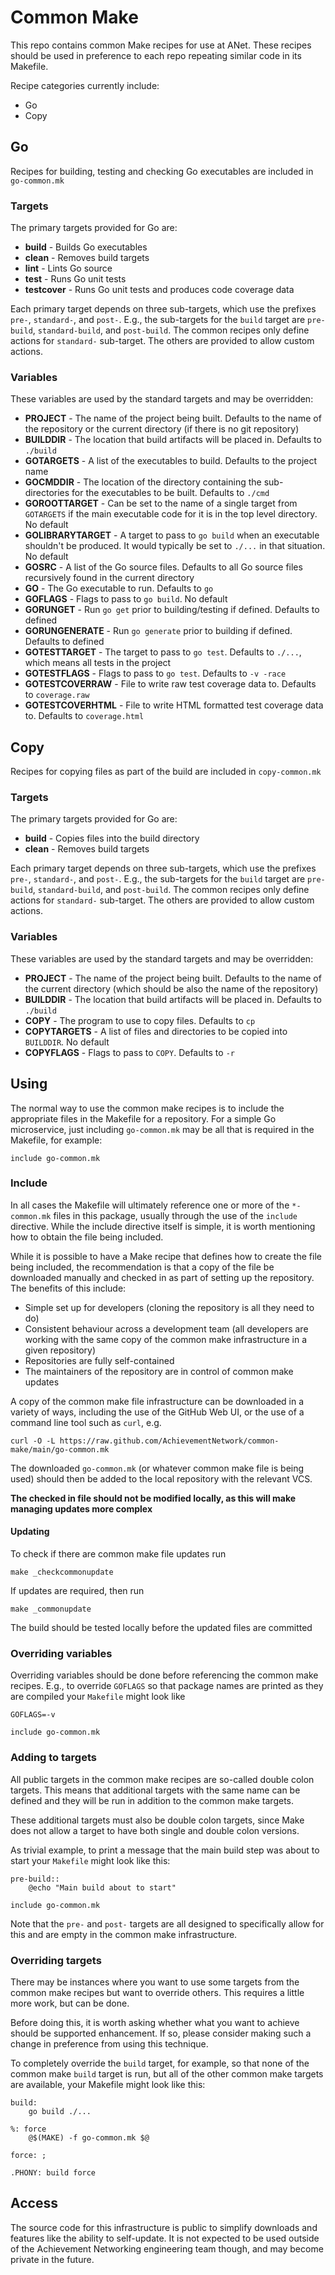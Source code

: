# Common Make

This repo contains common Make recipes for use at ANet.  These
recipes should be used in preference to each repo repeating similar
code in its Makefile.

Recipe categories currently include:

* Go
* Copy

## Go

Recipes for building, testing and checking Go executables are
included in `go-common.mk`

### Targets

The primary targets provided for Go are:

* __build__ - Builds Go executables
* __clean__ - Removes build targets
* __lint__ - Lints Go source
* __test__ - Runs Go unit tests
* __testcover__ - Runs Go unit tests and produces code coverage data

Each primary target depends on three sub-targets, which use the
prefixes `pre-`, `standard-`, and `post-`.  E.g., the sub-targets
for the `build` target are `pre-build`, `standard-build`, and
`post-build`.  The common recipes only define actions for `standard-`
sub-target.  The others are provided to allow custom actions.

### Variables

These variables are used by the standard targets and may be overridden:

* __PROJECT__ - The name of the project being built.  Defaults to the name of the repository or the current directory (if there is no git repository)
* __BUILDDIR__ - The location that build artifacts will be placed in.  Defaults to `./build`
* __GOTARGETS__ - A list of the executables to build.  Defaults to the project name
* __GOCMDDIR__ - The location of the directory containing the sub-directories for the executables to be built.  Defaults to `./cmd`
* __GOROOTTARGET__ - Can be set to the name of a single target from `GOTARGETS` if the main executable code for it is in the top level directory.  No default
* __GOLIBRARYTARGET__ - A target to pass to `go build` when an executable shouldn't be produced.  It would typically be set to `./...` in that situation.  No default
* __GOSRC__ - A list of the Go source files.  Defaults to all Go source files recursively found in the current directory
* __GO__ - The Go executable to run.  Defaults to `go`
* __GOFLAGS__ - Flags to pass to `go build`.  No default
* __GORUNGET__ - Run `go get` prior to building/testing if defined.  Defaults to defined
* __GORUNGENERATE__ - Run `go generate` prior to building if defined.  Defaults to defined
* __GOTESTTARGET__ - The target to pass to `go test`.  Defaults to `./...`, which means all tests in the project
* __GOTESTFLAGS__ - Flags to pass to `go test`.  Defaults to `-v -race`
* __GOTESTCOVERRAW__ - File to write raw test coverage data to.  Defaults to `coverage.raw`
* __GOTESTCOVERHTML__ - File to write HTML formatted test coverage data to.  Defaults to `coverage.html`


## Copy

Recipes for copying files as part of the build are included in
`copy-common.mk`

### Targets

The primary targets provided for Go are:

* __build__ - Copies files into the build directory
* __clean__ - Removes build targets

Each primary target depends on three sub-targets, which use the
prefixes `pre-`, `standard-`, and `post-`.  E.g., the sub-targets
for the `build` target are `pre-build`, `standard-build`, and
`post-build`.  The common recipes only define actions for `standard-`
sub-target.  The others are provided to allow custom actions.

### Variables

These variables are used by the standard targets and may be overridden:

* __PROJECT__ - The name of the project being built.  Defaults to the name of the current directory (which should be also the name of the repository)
* __BUILDDIR__ - The location that build artifacts will be placed in.  Defaults to `./build`
* __COPY__ - The program to use to copy files.  Defaults to `cp`
* __COPYTARGETS__ - A list of files and directories to be copied into `BUILDDIR`.  No default
* __COPYFLAGS__ - Flags to pass to `COPY`.  Defaults to `-r`

## Using

The normal way to use the common make recipes is to include the
appropriate files in the Makefile for a repository.  For a simple
Go microservice, just including `go-common.mk` may be all that is
required in the Makefile, for example:

```make
include go-common.mk
```

### Include

In all cases the Makefile will ultimately reference one or more of
the `*-common.mk` files in this package, usually through the use
of the `include` directive.  While the include directive itself is
simple, it is worth mentioning how to obtain the file being included.

While it is possible to have a Make recipe that defines how to
create the file being included, the recommendation is that a copy
of the file be downloaded manually and checked in as part of setting
up the repository.  The benefits of this include:

* Simple set up for developers (cloning the repository is all they need to do)
* Consistent behaviour across a development team (all developers are working with the same copy of the common make infrastructure in a given repository)
* Repositories are fully self-contained
* The maintainers of the repository are in control of common make updates

A copy of the common make file infrastructure can be downloaded in
a variety of ways, including the use of the GitHub Web UI, or the
use of a command line tool such as `curl`, e.g.

```
curl -O -L https://raw.github.com/AchievementNetwork/common-make/main/go-common.mk
```

The downloaded `go-common.mk` (or whatever common make file is being
used) should then be added to the local repository with the relevant
VCS.

**The checked in file should not be modified locally, as this will make managing updates more complex**

#### Updating

To check if there are common make file updates run

```
make _checkcommonupdate
```

If updates are required, then run

```
make _commonupdate
```

The build should be tested locally before the updated files are committed

### Overriding variables

Overriding variables should be done before referencing the common
make recipes.  E.g., to override `GOFLAGS` so that package names
are printed as they are compiled your `Makefile` might look like

```make
GOFLAGS=-v

include go-common.mk
```

### Adding to targets

All public targets in the common make recipes are so-called double
colon targets.  This means that additional targets with the same
name can be defined and they will be run in addition to the common
make targets.

These additional targets must also be double colon targets, since
Make does not allow a target to have both single and double colon
versions.

As trivial example, to print a message that the main build step was
about to start your `Makefile` might look like this:

```make
pre-build::
	@echo "Main build about to start"

include go-common.mk
```

Note that the `pre-` and `post-` targets are all designed to
specifically allow for this and are empty in the common make
infrastructure.

### Overriding targets

There may be instances where you want to use some targets from the
common make recipes but want to override others.  This requires a
little more work, but can be done.

Before doing this, it is worth asking whether what you want to
achieve should be supported enhancement.  If so, please consider
making such a change in preference from using this technique.

To completely override the `build` target, for example, so that
none of the common make `build` target is run, but all of the other
common make targets are available, your Makefile might look like
this:

```make
build:
	go build ./...

%: force
	@$(MAKE) -f go-common.mk $@

force: ;

.PHONY: build force
```

## Access

The source code for this infrastructure is public to simplify
downloads and features like the ability to self-update.  It is not
expected to be used outside of the Achievement Networking engineering
team though, and may become private in the future.
